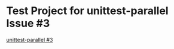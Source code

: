 # Test Project for unittest-parallel Issue #3

[unittest-parallel #3](https://github.com/craigahobbs/unittest-parallel/issues/3)